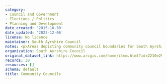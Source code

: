 ```yaml
---
category:
- Council and Government
- Elections / Politics
- Planning and Development
date_created: '2015-10-30'
date_updated: '2023-12-06'
license: No licence
maintainer: South Ayrshire Council
notes: <p>Areas depicting community council boundaries for South Ayrshire</p>
organization: South Ayrshire Council
original_dataset_link: https://www.arcgis.com/home/item.html?id=2210e29ba21043acacaddf98daecdaf9
records: 30
resources: []
schema: default
title: Community Councils
---
```

